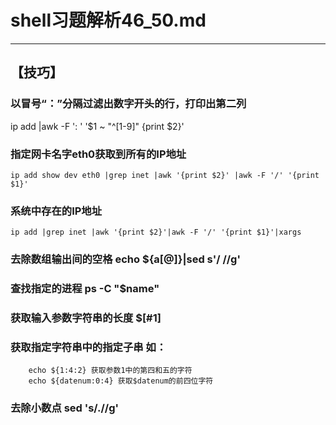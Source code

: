 # shell习题解析46_50.md
---  

## 【技巧】  
### 以冒号“：”分隔过滤出数字开头的行，打印出第二列  
ip add |awk -F ': ' '$1 ~ "^[1-9]" {print $2}'  
### 指定网卡名字eth0获取到所有的IP地址 
    ip add show dev eth0 |grep inet |awk '{print $2}' |awk -F '/' '{print $1}'
### 系统中存在的IP地址  
    ip add |grep inet |awk '{print $2}'|awk -F '/' '{print $1}'|xargs  
### 去除数组输出间的空格 echo ${a[@]}|sed s'/ //g'  
### 查找指定的进程 ps -C "$name"  
### 获取输入参数字符串的长度  $[#1]
### 获取指定字符串中的指定子串 如：
        echo ${1:4:2} 获取参数1中的第四和五的字符  
        echo ${datenum:0:4} 获取$datenum的前四位字符  
### 去除小数点 sed 's/\.//g'  
        